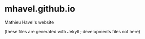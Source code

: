 # mhavel.github.io
Mathieu Havel's website

(these files are generated with Jekyll ; developments files not here)
